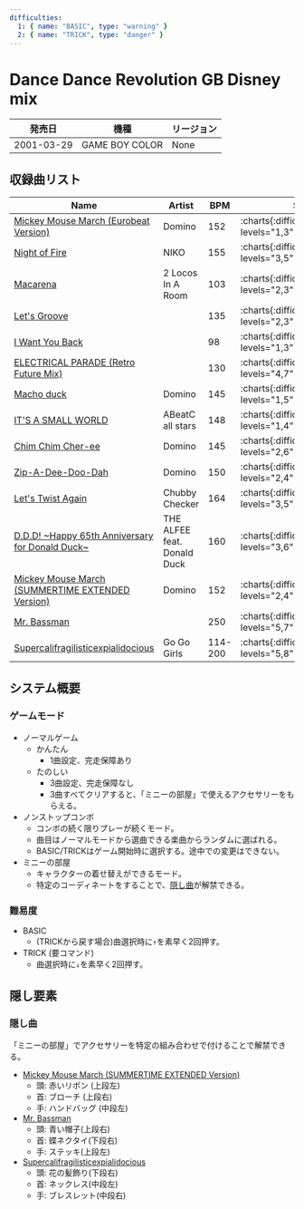 ```yaml
---
difficulties:
  1: { name: "BASIC", type: "warning" }
  2: { name: "TRICK", type: "danger" }
---
```


# Dance Dance Revolution GB Disney mix

|発売日|機種|リージョン|
|------|----|---------|
|2001-03-29|GAME BOY COLOR|None|

## 収録曲リスト

|Name|Artist|BPM|SINGLE|
|----|------|---|------|
|[Mickey Mouse March (Eurobeat Version)](/playstation-jp/disney/mickey-mouse-march)|Domino|152|:charts{:difficulties="difficulties" levels="1,3" charts="1,2"}|
|[Night of Fire](/playstation-jp/disney/night-of-fire)|NIKO|155|:charts{:difficulties="difficulties" levels="3,5" charts="1,2"}|
|[Macarena](/playstation-jp/disney/macarena)|2 Locos In A Room|103|:charts{:difficulties="difficulties" levels="2,3" charts="1,2"}|
|[Let's Groove](/playstation-jp/disney/lets-groove-disney)||135|:charts{:difficulties="difficulties" levels="2,3" charts="1,2"}|
|[I Want You Back](/playstation-jp/disney/i-want-you-back)||98|:charts{:difficulties="difficulties" levels="1,3" charts="1,2"}|
|[ELECTRICAL PARADE (Retro Future Mix)](/playstation-jp/disney/electrical-parade)||130|:charts{:difficulties="difficulties" levels="4,7" charts="1,2"}|
|[Macho duck](/playstation-jp/disney/macho-duck)|Domino|145|:charts{:difficulties="difficulties" levels="1,5" charts="1,2"}|
|[IT'S A SMALL WORLD](/playstation-jp/disney/its-a-small-world)|ABeatC all stars|148|:charts{:difficulties="difficulties" levels="1,4" charts="1,2"}|
|[Chim Chim Cher-ee](/playstation-jp/disney/chim-chim-cher-ee)|Domino|145|:charts{:difficulties="difficulties" levels="2,6" charts="1,2"}|
|[Zip-A-Dee-Doo-Dah](/playstation-jp/disney/zip-a-dee-doo-dah)|Domino|150|:charts{:difficulties="difficulties" levels="2,4" charts="1,2"}|
|[Let's Twist Again](/playstation-jp/disney/lets-twist-again)|Chubby Checker|164|:charts{:difficulties="difficulties" levels="3,5" charts="1,2"}|
|[D.D.D! \~Happy 65th Anniversary for Donald Duck\~](/playstation-jp/disney/ddd)|THE ALFEE feat. Donald Duck|160|:charts{:difficulties="difficulties" levels="3,6" charts="1,2"}|
|[Mickey Mouse March (SUMMERTIME EXTENDED Version)](/playstation-jp/disney/mickey-mouse-march-summertime)|Domino|152|:charts{:difficulties="difficulties" levels="2,4" charts="1,2"}|
|[Mr. Bassman](/playstation-jp/disney/mr-bassman)||250|:charts{:difficulties="difficulties" levels="5,7" charts="1,2"}|
|[Supercalifragilisticexpialidocious](/playstation-jp/disney/supercalifragilisticexpialidocious)|Go Go Girls|114-200|:charts{:difficulties="difficulties" levels="5,8" charts="1,2"}|

## システム概要

### ゲームモード

- ノーマルゲーム
  - かんたん
    - 1曲設定、完走保障あり
  - たのしい
    - 3曲設定、完走保障なし
    - 3曲すべてクリアすると、「ミニーの部屋」で使えるアクセサリーをもらえる。
- ノンストップコンボ
  - コンボの続く限りプレーが続くモード。
  - 曲目はノーマルモードから選曲できる楽曲からランダムに選ばれる。
  - BASIC/TRICKはゲーム開始時に選択する。途中での変更はできない。
- ミニーの部屋
  - キャラクターの着せ替えができるモード。
  - 特定のコーディネートをすることで、[隠し曲](#隠し曲)が解禁できる。

### 難易度

- BASIC
  - (TRICKから戻す場合)曲選択時に`↑`を素早く2回押す。
- TRICK (要コマンド)
  - 曲選択時に`↓`を素早く2回押す。

## 隠し要素

### 隠し曲

「ミニーの部屋」でアクセサリーを特定の組み合わせで付けることで解禁できる。

- [Mickey Mouse March (SUMMERTIME EXTENDED Version)](/playstation-jp/disney/mickey-mouse-march-summertime)
  - 頭: 赤いリボン (上段左)
  - 首: ブローチ (上段右)
  - 手: ハンドバッグ (中段左)
- [Mr. Bassman](/playstation-jp/disney/mr-bassman)
  - 頭: 青い帽子(上段右)
  - 首: 蝶ネクタイ(下段右)
  - 手: ステッキ(上段左)
- [Supercalifragilisticexpialidocious](/playstation-jp/disney/supercalifragilisticexpialidocious)
  - 頭: 花の髪飾り(下段右)
  - 首: ネックレス(中段左)
  - 手: ブレスレット(中段右)
